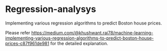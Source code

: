 # Regression-analysys
Implementing various regression algorithms to predict Boston house prices.

Please refer https://medium.com/@khushwant.rai78/machine-learning-implementing-various-regression-algorithms-to-predict-boston-house-prices-c87f961de981 for the detailed explanation.
